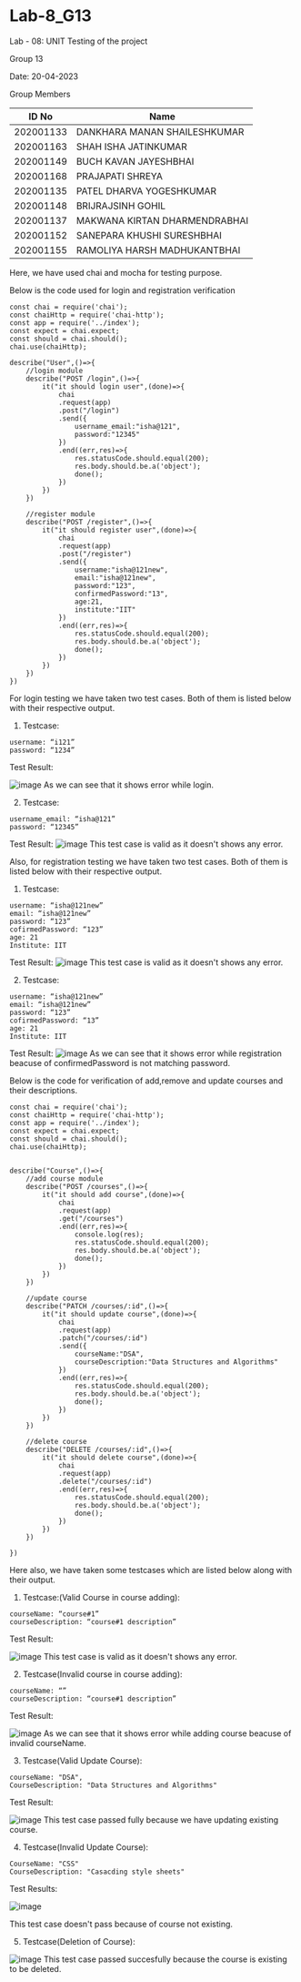 # Lab-8_G13

Lab - 08: UNIT Testing of the project

Group 13

Date: 20-04-2023

Group Members

ID No | Name
---- | ----
202001133 | DANKHARA MANAN SHAILESHKUMAR
202001163 | SHAH ISHA JATINKUMAR
202001149 | BUCH KAVAN JAYESHBHAI
202001168 | PRAJAPATI SHREYA
202001135 | PATEL DHARVA YOGESHKUMAR
202001148 | BRIJRAJSINH GOHIL
202001137 | MAKWANA KIRTAN DHARMENDRABHAI
202001152 | SANEPARA KHUSHI SURESHBHAI
202001155 | RAMOLIYA HARSH MADHUKANTBHAI

Here, we have used chai and mocha for testing purpose.

Below is the code used for login and registration verification

```
const chai = require('chai');
const chaiHttp = require('chai-http');
const app = require('../index');
const expect = chai.expect;
const should = chai.should();
chai.use(chaiHttp);

describe("User",()=>{
	//login module
	describe("POST /login",()=>{
    	it("it should login user",(done)=>{
        	chai
        	.request(app)
        	.post("/login")
        	.send({
            	username_email:"isha@121",
            	password:"12345"
        	})
        	.end((err,res)=>{
            	res.statusCode.should.equal(200);
            	res.body.should.be.a('object');
            	done();
        	})
    	})
	})
  
	//register module
	describe("POST /register",()=>{
    	it("it should register user",(done)=>{
        	chai
        	.request(app)
        	.post("/register")
        	.send({
            	username:"isha@121new",
            	email:"isha@121new",
            	password:"123",
            	confirmedPassword:"13",
            	age:21,
            	institute:"IIT"
        	})
        	.end((err,res)=>{
            	res.statusCode.should.equal(200);
            	res.body.should.be.a('object');
            	done();
        	})
    	})
	})
})

```

For login testing we have taken two test cases. Both of them is listed below with their respective output.

1. Testcase:
```
username: “i121”
password: “1234”
```

Test Result:

![image](https://user-images.githubusercontent.com/75557009/233430201-57aa59da-f8d2-49fa-a1b4-f98975bd3de1.png)
As we can see that it shows error while login.

2. Testcase:

```
username_email: “isha@121”
password: “12345”
```

Test Result:
![image](https://user-images.githubusercontent.com/75557009/233430673-739a9e7e-43cf-4fbd-8a82-ddcf8e263275.png)
This test case is valid as it doesn't shows any error.

Also, for registration testing we have taken two test cases. Both of them is listed below with their respective output.

1. Testcase:

```
username: “isha@121new”
email: “isha@121new”
password: “123”
cofirmedPassword: “123”
age: 21
Institute: IIT
```

Test Result:
![image](https://user-images.githubusercontent.com/75557009/233431106-a19cab0a-f7c9-4441-aaf8-b0c0c88e2cae.png)
This test case is valid as it doesn't shows any error.

2. Testcase:

```
username: “isha@121new”
email: “isha@121new”
password: “123”
cofirmedPassword: “13”
age: 21
Institute: IIT
```

Test Result:
![image](https://user-images.githubusercontent.com/75557009/233432208-630953a7-c29e-4605-af42-a5be54046547.png)
As we can see that it shows error while registration beacuse of confirmedPassword is not matching password.

Below is the code for verification of add,remove and update courses and their descriptions.

```
const chai = require('chai');
const chaiHttp = require('chai-http');
const app = require('../index');
const expect = chai.expect;
const should = chai.should();
chai.use(chaiHttp);


describe("Course",()=>{
    //add course module
    describe("POST /courses",()=>{
        it("it should add course",(done)=>{
            chai
            .request(app)
            .get("/courses")
            .end((err,res)=>{
                console.log(res);
                res.statusCode.should.equal(200);
                res.body.should.be.a('object');
                done();
            })
        })
    })

    //update course
    describe("PATCH /courses/:id",()=>{
        it("it should update course",(done)=>{
            chai
            .request(app)
            .patch("/courses/:id")
            .send({
                courseName:"DSA",
                courseDescription:"Data Structures and Algorithms"
            })
            .end((err,res)=>{
                res.statusCode.should.equal(200);
                res.body.should.be.a('object');
                done();
            })
        })
    })

    //delete course
    describe("DELETE /courses/:id",()=>{
        it("it should delete course",(done)=>{
            chai
            .request(app)
            .delete("/courses/:id")
            .end((err,res)=>{
                res.statusCode.should.equal(200);
                res.body.should.be.a('object');
                done();
            })
        })
    })

})
```

Here also, we have taken some testcases which are listed below along with their output.

1. Testcase:(Valid Course in course adding):

```
courseName: “course#1”
courseDescription: “course#1 description”
```

Test Result:

![image](https://user-images.githubusercontent.com/75557009/233434779-96b6512d-6583-4cb9-a6ef-1fac0bd81b7b.png)
This test case is valid as it doesn't shows any error.

2. Testcase(Invalid course in course adding):

```
courseName: “”
courseDescription: “course#1 description”
```

Test Result:

![image](https://user-images.githubusercontent.com/75557009/233435354-02e75bba-252e-41de-895a-96b7a5bb41bd.png)
As we can see that it shows error while adding course beacuse of invalid courseName.

3. Testcase(Valid Update Course):

```
courseName: "DSA",
CourseDescription: "Data Structures and Algorithms"
```

Test Result:

![image](https://user-images.githubusercontent.com/75557009/233438784-a912a7f8-6e67-48c9-b330-4b14688ce5db.png)
This test case passed fully because we have updating existing course.

4. Testcase(Invalid Update Course):

```
CourseName: "CSS"
CourseDescription: "Casacding style sheets"
```

Test Results:

![image](https://user-images.githubusercontent.com/75557009/233442714-f2cd83db-bd65-4e0c-8008-946c2966ac37.png)


This test case doesn't pass because of course not existing.


5. Testcase(Deletion of Course):

![image](https://user-images.githubusercontent.com/75557009/233441634-0732b872-c6fd-4ad9-9620-7ccc309f1f2a.png)
This test case passed succesfully because the course is existing to be deleted.






